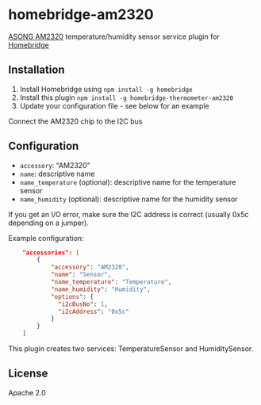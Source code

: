 # homebridge-am2320

[ASONG AM2320](https://akizukidenshi.com/download/ds/aosong/AM2320.pdf) temperature/humidity sensor service plugin for [Homebridge](https://github.com/nfarina/homebridge)

## Installation
1.	Install Homebridge using `npm install -g homebridge`
2.	Install this plugin `npm install -g homebridge-thermometer-am2320`
3.	Update your configuration file - see below for an example

Connect the AM2320 chip to the I2C bus

## Configuration
* `accessory`: "AM2320"
* `name`: descriptive name
* `name_temperature` (optional): descriptive name for the temperature sensor
* `name_humidity` (optional): descriptive name for the humidity sensor

If you get an I/O error, make sure the I2C address is correct (usually 0x5c depending on a jumper).

Example configuration:

```json
    "accessories": [
        {
            "accessory": "AM2320",
            "name": "Sensor",
            "name_temperature": "Temperature",
            "name_humidity": "Humidity",
            "options": {
              "i2cBusNo": 1,
              "i2cAddress": "0x5c"
            }
        }
    ]
```

This plugin creates two services: TemperatureSensor and HumiditySensor.

## License

Apache 2.0

